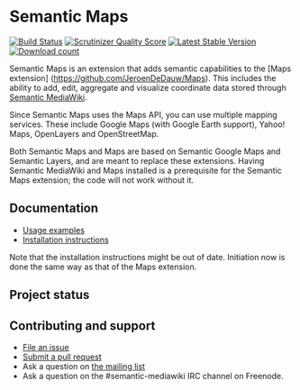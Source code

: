 # Semantic Maps

[![Build Status](https://secure.travis-ci.org/JeroenDeDauw/SemanticMaps.png?branch=master)](http://travis-ci.org/JeroenDeDauw/SemanticMaps)
[![Scrutinizer Quality Score](https://scrutinizer-ci.com/g/JeroenDeDauw/SemanticMaps/badges/quality-score.png?s=f711edad29f01cf68525085f4d7f3630ffe41dee)](https://scrutinizer-ci.com/g/JeroenDeDauw/SemanticMaps/)
[![Latest Stable Version](https://poser.pugx.org/mediawiki/semantic-maps/version.png)](https://packagist.org/packages/mediawiki/semantic-maps)
[![Download count](https://poser.pugx.org/mediawiki/semantic-maps/d/total.png)](https://packagist.org/packages/mediawiki/semantic-maps)

Semantic Maps is an extension that adds semantic capabilities to the [Maps extension]
(https://github.com/JeroenDeDauw/Maps). This
includes the ability to add, edit, aggregate and visualize coordinate data stored through
[Semantic MediaWiki](https://semantic-mediawiki.org/).

Since Semantic Maps uses the Maps API, you can use multiple mapping services. These include
Google Maps (with Google Earth support), Yahoo! Maps, OpenLayers and OpenStreetMap.

Both Semantic Maps and Maps are based on Semantic Google Maps and Semantic Layers, and are
meant to replace these extensions. Having Semantic MediaWiki and Maps installed is a
prerequisite for the Semantic Maps extension; the code will not work without it.

## Documentation

* [Usage examples](https://www.semantic-mediawiki.org/wiki/Semantic_Maps_examples)
* [Installation instructions](https://github.com/JeroenDeDauw/SemanticMaps/blob/master/docs/INSTALL.md)

Note that the installation instructions might be out of date. Initiation now is done
the same way as that of the Maps extension.

## Project status

## Contributing and support

* [File an issue](https://github.com/JeroenDeDauw/SemanticMaps/issues)
* [Submit a pull request](https://github.com/JeroenDeDauw/SemanticMaps/pulls)
* Ask a question on [the mailing list](https://semantic-mediawiki.org/wiki/Mailing_list)
* Ask a question on the #semantic-mediawiki IRC channel on Freenode.
